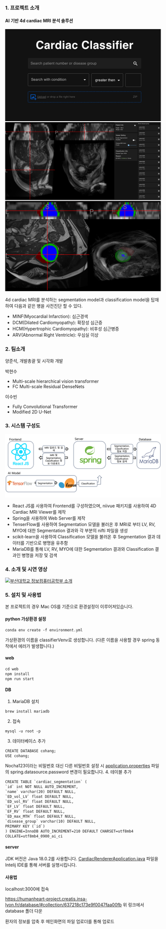 ### 1. 프로젝트 소개
#### AI 기반 4d cardiac MRI 분석 솔루션 
![메인화면](readme-resource/main.png)
![사용화면](readme-resource/using.png)
![사용화면-seg](readme-resource/using-seg.png)

4d cardiac MRI를 분석하는 segmentation model과 classification model을 탑재하여 다음과 같은 병을 사전진단 할 수 있다.

- MINF(Myocardial Infarction): 심근경색
- DCM(Dilated Cardiomyopathy): 확장성 심근증
- HCM(Hypertrophic Cardiomyopathy): 비후성 심근병증
- ARV(Abnormal Right Ventricle): 우심실 이상

### 2. 팀소개

양준석, 개발총괄 및 시각화 개발

박현수
- Multi-scale hierarchical vision transformer
- FC Multi-scale Residual DenseNets

이수빈
- Fully Convolutional Transformer
- Modified 2D U-Net

### 3. 시스템 구성도

![시스템 구성도](readme-resource/structure.png)
- React JS를 사용하여 Frontend를 구성하였으며, niivue 패키지를 사용하여 4D Cardiac MRI Viewer를 제작
- Spring을 사용하여 Web Server를 제작
- TenserFlow를 사용하여 Segmentation 모델을 불러온 후 MRI로 부터 LV, RV, MYO에 대한 Segmentation 결과와 각 부분의 nifti 파일을 생성
- scikit-learn을 사용하여 Classification 모델을 불러온 후  Segmentation 결과 데이터를 기반으로 병명을 유추함
- MariaDB를 통해 LV, RV, MYO에 대한 Segmentation 결과와 Classification 결과인 병명을 저장 및 검색

### 4. 소개 및 시연 영상

[![부산대학교 정보컴퓨터공학부 소개](http://img.youtube.com/vi/zh_gQ_lmLqE/0.jpg)](https://youtu.be/zh_gQ_lmLqE)

### 5. 설치 및 사용법
본 프로젝트의 경우 Mac OS를 기준으로 환경설정이 이루어져있습니다.

#### python 가상환경 설정
```
conda env create -f environment.yml
```
가상환경의 이름을 classifierVenv로 생성합니다. (다른 이름을 사용할 경우 spring 동작에서 에러가 발생합니다.)

#### web
```
cd web
npm install
npm run start
```

#### DB
1. MariaDB 설치
```
brew install mariadb
```
2. 접속
```
mysql -u root -p
```
3. 데이터베이스 추가
```mariadb
CREATE DATABASE cohang;
USE cohang;
```
Nocha123이라는 비밀번호 대신 다른 비밀번호 설정 시
[application.properties](src%2Fmain%2Fresources%2Fapplication.properties) 파일의 spring.datasource.password 변경이 필요합니다.
4. 테이블 추가
```mariadb
CREATE TABLE `cardiac_segmentation` (
`id` int NOT NULL AUTO_INCREMENT,
`name` varchar(20) DEFAULT NULL,
`ED_vol_LV` float DEFAULT NULL,
`ED_vol_RV` float DEFAULT NULL,
`EF_LV` float DEFAULT NULL,
`EF_RV` float DEFAULT NULL,
`ED_max_MTH` float DEFAULT NULL,
`disease_group` varchar(10) DEFAULT NULL,
PRIMARY KEY (`id`)
) ENGINE=InnoDB AUTO_INCREMENT=210 DEFAULT CHARSET=utf8mb4 COLLATE=utf8mb4_0900_ai_ci
```

#### server
JDK 버전은 Java 18.0.2를 사용합니다.
[CardiacRendererApplication.java](src%2Fmain%2Fjava%2Fpnu%2Fcohang%2Fcardiacrenderer%2FCardiacRendererApplication.java) 파일을 Intelij IDE를 통해 서버를 실행시킵니다.

#### 사용법
localhost:3000에 접속

https://humanheart-project.creatis.insa-lyon.fr/database/#collection/637218c173e9f0047faa00fb
위 링크에서 database 폴더 다운


환자의 정보를 압축 후 메인화면의 파일 업로더를 통해 업로드